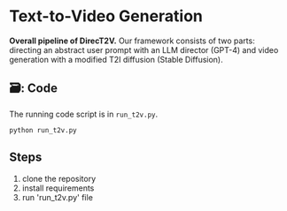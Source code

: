 # Text-to-Video Generation

**Overall pipeline of DirecT2V.** Our framework consists of two parts: directing an abstract user prompt with an LLM director (GPT-4) and video generation with a modified T2I diffusion (Stable Diffusion).

## 🗃️: Code

The running code script is in `run_t2v.py`.
```
python run_t2v.py
```

## Steps 
1. clone the repository
2. install requirements
3. run 'run_t2v.py' file
